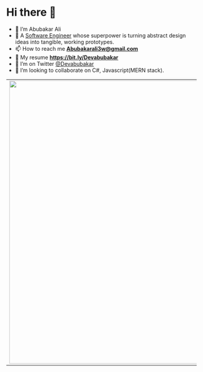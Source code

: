 
# Hi there 👋 
- 🔭 I’m Abubakar Ali
- 🌱 A [Software Engineer](https://www.linkedin.com/in/devabubakar/) whose superpower is turning abstract design ideas into tangible, working prototypes.
- 📫 How to reach me **Abubakarali3w@gmail.com**
- 🚀 My resume **https://bit.ly/Devabubakar**
- 🤔 I’m on Twitter [@Devabubakar](https://twitter.com/Devabubakar)
- 👯 I’m looking to collaborate on C#, Javascript(MERN stack).

<center>
    <table>
        <tr>
        <td><img width="750px" align="left" src="https://github-readme-stats-iamenoch.vercel.app/api?username=Devabubakar&count_private=true&show_icons=true&count_private=true" /></td>
        <td><img width="500px" align="left" src="https://github-readme-stats.vercel.app/api/wakatime?username=Devabubakar&layout=compact" /></td> 
        </tr>
    </table>
</cente

